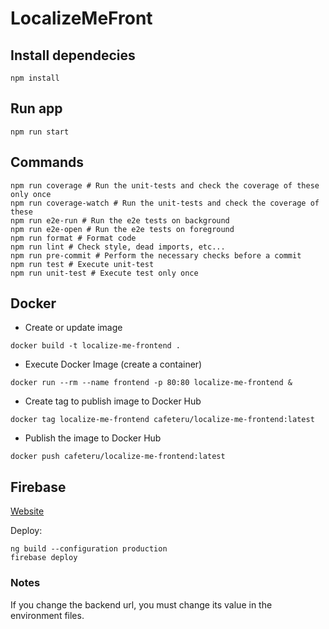 # LocalizeMeFront

## Install dependecies

```shell
npm install
```

## Run app

```shell
npm run start
```

## Commands

```shell
npm run coverage # Run the unit-tests and check the coverage of these only once
npm run coverage-watch # Run the unit-tests and check the coverage of these
npm run e2e-run # Run the e2e tests on background
npm run e2e-open # Run the e2e tests on foreground
npm run format # Format code
npm run lint # Check style, dead imports, etc...
npm run pre-commit # Perform the necessary checks before a commit
npm run test # Execute unit-test
npm run unit-test # Execute test only once
```

## Docker

- Create or update image

```shell
docker build -t localize-me-frontend .
```

- Execute Docker Image (create a container)

```shell
docker run --rm --name frontend -p 80:80 localize-me-frontend &
```

- Create tag to publish image to Docker Hub

```shell
docker tag localize-me-frontend cafeteru/localize-me-frontend:latest
```

- Publish the image to Docker Hub

```shell
docker push cafeteru/localize-me-frontend:latest
```

## Firebase

[Website](https://uniovi-localize-me.web.app)

Deploy:

```shell
ng build --configuration production
firebase deploy
```

### Notes

If you change the backend url, you must change its value in the environment files.
